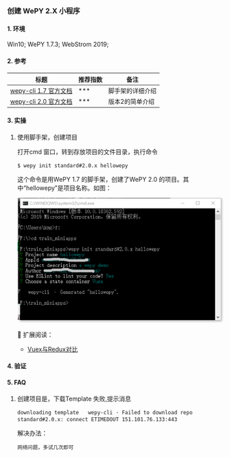 ### 创建 WePY 2.X 小程序

#### 1. 环境

Win10; WePY 1.7.3; WebStrom 2019;

#### 2. 参考

标题 | 推荐指数 | 备注   
---- | --------|-----
[wepy-cli 1.7 官方文档](https://wepyjs.github.io/wepy-docs/1.x/#/./doc.cli) | *** | 脚手架的详细介绍 
[wepy-cli 2.0 官方文档](https://wepyjs.github.io/wepy-docs/2.x/#/base/getstart) | *** | 版本2的简单介绍 


#### 3. 实操

1. 使用脚手架，创建项目

   打开cmd 窗口，转到存放项目的文件目录，执行命令 
   ```
   $ wepy init standard#2.0.x hellowepy
   ```
   这个命令是用WePY 1.7 的脚手架，创建了WePY 2.0 的项目。其中“hellowepy”是项目名称。如图：
   
   <img src="https://github.com/km-zhang9/wechat-miniapp-wepy-best-practices/blob/master/guide/images/130/wepy-init-standard-2.png" /> 
   
   
   :bell: 扩展阅读：
   
   - [Vuex与Redux对比](https://blog.csdn.net/hyupeng1006/article/details/80755667)

#### 4. 验证


#### 5. FAQ
1. 创建项目是，下载Template 失败,提示消息
   ```
   downloading template   wepy-cli · Failed to download repo standard#2.0.x: connect ETIMEDOUT 151.101.76.133:443
   ```
   
   解决办法：
   ```
   网络问题，多试几次即可
   ```
   

